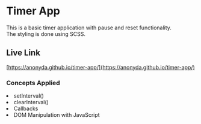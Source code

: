 # Timer App

This is a basic timer application with pause and reset functionality. <br>
The styling is done using SCSS.

## Live Link
[https://anonyda.github.io/timer-app/](https://anonyda.github.io/timer-app/)

### Concepts Applied
<li> setInterval()
<li> clearInterval()
<li> Callbacks
<li> DOM Manipulation with JavaScript
